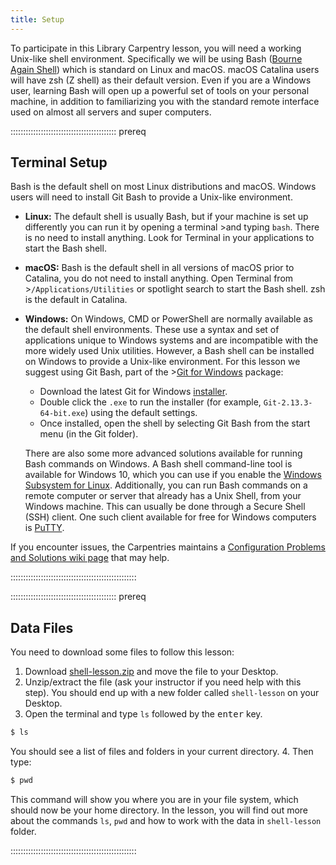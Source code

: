 ```yaml
---
title: Setup
---
```


To participate in this Library Carpentry lesson, you will need a working Unix-like shell environment.
Specifically we will be using Bash ([Bourne Again Shell](https://en.wikipedia.org/wiki/Bash_\(Unix_shell\))) which is standard on Linux and macOS. macOS Catalina users will have zsh (Z shell) as their default version.
Even if you are a Windows user, learning Bash will open up a powerful set of tools on your personal machine, in addition to familiarizing you with the standard remote interface used on almost all servers and super computers.

::::::::::::::::::::::::::::::::::::::::::  prereq

## Terminal Setup

Bash is the default shell on most Linux distributions and macOS.
Windows users will need to install Git Bash to provide a Unix-like environment.

- **Linux:** The default shell is usually Bash, but if your machine is set up differently you can run it by opening a terminal >and typing `bash`.  There is no need to install anything. Look for Terminal in your applications to start the Bash shell.

- **macOS:** Bash is the default shell in all versions of macOS prior to Catalina, you do not need to install anything. Open Terminal from >`/Applications/Utilities` or spotlight search to start the Bash shell. zsh is the default in Catalina.

- **Windows:** On Windows, CMD or PowerShell are normally available as the default shell environments. These use a syntax and set of applications unique to Windows systems and are incompatible with the more widely used Unix utilities. However, a Bash shell can be installed on Windows to provide a Unix-like environment. For this lesson we suggest using Git Bash, part of the >[Git for Windows](https://gitforwindows.org/) package:
  
  - Download the latest Git for Windows [installer](https://gitforwindows.org/).
  - Double click the `.exe` to run the installer (for example, `Git-2.13.3-64-bit.exe`) using the default settings.
  - Once installed, open the shell by selecting Git Bash from the start menu (in the Git folder).
  
  There are also some more advanced solutions available for running Bash
  commands on Windows.  A Bash shell command-line tool is available for
  Windows 10, which you can use if you enable the [Windows Subsystem for
  Linux](https://docs.microsoft.com/en-us/windows/wsl/install-win10).
  Additionally, you can run Bash commands on a remote computer or server
  that already has a Unix Shell, from your Windows machine.  This can
  usually be done through a Secure Shell (SSH) client.  One such client
  available for free for Windows computers is
  [PuTTY](https://www.putty.org/).

If you encounter issues, the Carpentries maintains a [Configuration Problems and Solutions wiki page](https://github.com/carpentries/workshop-template/wiki/Configuration-Problems-and-Solutions) that may help.


::::::::::::::::::::::::::::::::::::::::::::::::::

::::::::::::::::::::::::::::::::::::::::::  prereq

## Data Files

You need to download some files to follow this lesson:

1. Download [shell-lesson.zip](data/shell-lesson.zip) and move the file to your Desktop.
2. Unzip/extract the file (ask your instructor if you need help with this step). You should end up with a new folder called `shell-lesson` on your Desktop.
3. Open the terminal and type `ls` followed by the <kbd>enter</kbd> key.

```bash
$ ls
```

You should see a list of files and folders in your current directory.
4\. Then type:

```bash
$ pwd
```

This command will show you where you are in your file system, which should now be your home directory. In the lesson, you will find out more about the commands `ls`, `pwd` and how to work with the data in `shell-lesson` folder.


::::::::::::::::::::::::::::::::::::::::::::::::::


